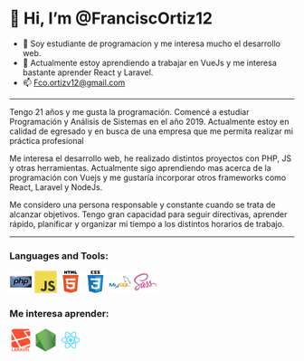 #  👋 Hi, I’m @FranciscOrtiz12
- 👀 Soy estudiante de programacion y me interesa mucho el desarrollo web.
- 🌱 Actualmente estoy aprendiendo a trabajar en VueJs y me interesa bastante aprender React y Laravel.
- 📫 Fco.ortizv12@gmail.com

<hr>
Tengo 21 años y me gusta la programación. Comencé a estudiar Programación y Análisis de Sistemas en el año 2019.
Actualmente estoy en calidad de egresado y en busca de una empresa que me permita realizar mi práctica profesional
<p>
  Me interesa el desarrollo web, he realizado distintos proyectos con PHP, JS y otras herramientas. Actualmente sigo aprendiendo mas acerca de la programación con 
  Vuejs y me gustaría incorporar otros frameworks como React, Laravel y NodeJs.
</p>
<p>
  Me considero una persona responsable y constante cuando se trata de alcanzar objetivos.
  Tengo gran capacidad para seguir directivas, aprender rápido, planificar y organizar mi tiempo a los distintos horarios de trabajo.
</p>
<hr>

<h3 align="left">Languages and Tools:</h3>
<p align="left"> 
  <a href="#"><img src="https://raw.githubusercontent.com/devicons/devicon/master/icons/php/php-original.svg" alt="php" width="40" height="40"/></a>
  <a href="#"><img src="https://raw.githubusercontent.com/devicons/devicon/master/icons/javascript/javascript-original.svg" alt="javascript" width="40" height="40"/></a>
  <a href="#"><img src="https://raw.githubusercontent.com/devicons/devicon/master/icons/html5/html5-original-wordmark.svg" alt="html5" width="40" height="40"/></a>
  <a href="#"><img src="https://raw.githubusercontent.com/devicons/devicon/master/icons/css3/css3-original-wordmark.svg" alt="css3" width="40" height="40"/></a>
  <a href="#"><img src="https://raw.githubusercontent.com/devicons/devicon/master/icons/mysql/mysql-original-wordmark.svg" alt="mysql" width="40" height="40"/></a>
  <a href="#"><img src="https://raw.githubusercontent.com/github/explore/80688e429a7d4ef2fca1e82350fe8e3517d3494d/topics/sass/sass.png" alt="git" width="40" height="40"/></a>
</p>

<h3 align="left">Me interesa aprender:</h3>
<p align="left"> 
  <a href="#"><img src="https://raw.githubusercontent.com/devicons/devicon/master/icons/laravel/laravel-plain-wordmark.svg" alt="laravel" width="40" height="40"/></a>
  <a href="#"><img src="https://raw.githubusercontent.com/github/explore/80688e429a7d4ef2fca1e82350fe8e3517d3494d/topics/nodejs/nodejs.png" alt="NodeJs" width="40" height="40"/></a>
  <a href="#"><img src="https://raw.githubusercontent.com/github/explore/80688e429a7d4ef2fca1e82350fe8e3517d3494d/topics/react/react.png" alt="React" width="40" height="40"/></a>
</p>
